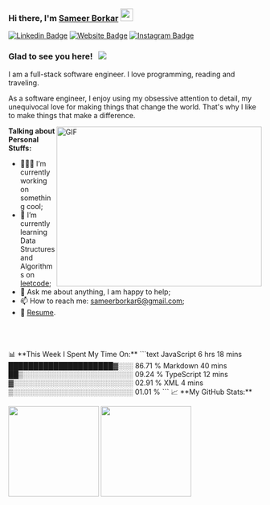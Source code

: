 ### Hi there, I'm <a href="https://gkassym.netlify.app" target="_blank">Sameer Borkar</a> <img src="https://media.giphy.com/media/hvRJCLFzcasrR4ia7z/giphy.gif" width="25px">

[![Linkedin Badge](https://img.shields.io/badge/-LinkedIn-0e76a8?style=flat-square&logo=Linkedin&logoColor=white)](https://www.linkedin.com/in/sameer-borkar-3809b0b3/)
[![Website Badge](https://img.shields.io/badge/Website-3b5998?style=flat-square&logo=google-chrome&logoColor=white)](https://sameer-555.github.io/Resume/#)
[![Instagram Badge](https://img.shields.io/badge/-Instagram-e4405f?style=flat-square&logo=Instagram&logoColor=white)](https://www.instagram.com/sameerr555/?hl=en)

### Glad to see you here! &nbsp; ![](https://visitor-badge.glitch.me/badge?page_id=sameer-555.sameer-555)

I am a full-stack software engineer. I love programming, reading and traveling.

As a software engineer, I enjoy using my obsessive attention to detail, my unequivocal love for making things that change the world. That's why I like to make things that make a difference.

<img align="right" alt="GIF" src="https://github.com/Gapur/Gapur/blob/master/coding.gif?raw=true" width="408" height="318" />
  

**Talking about Personal Stuffs:**

- 👨🏻‍💻 I’m currently working on something cool;
- 🚀 I’m currently learning Data Structures and Algorithms on [leetcode](https://leetcode.com/sameer-555/);
- 💬 Ask me about anything, I am happy to help;
- 📫 How to reach me: sameerborkar6@gmail.com;
- 📝 [Resume](https://docs.google.com/document/d/1hA2q5OsX3up-vAOmEJudYAu-hiJ-x-AEtGYrHzhrFOE).

</br>
</br>
</br>
📊 **This Week I Spent My Time On:**
<!--START_SECTION:waka-->
```text
JavaScript   6 hrs 18 mins   █████████████████████▓░░░   86.71 % 
Markdown     40 mins         ██▒░░░░░░░░░░░░░░░░░░░░░░   09.24 % 
TypeScript   12 mins         ▓░░░░░░░░░░░░░░░░░░░░░░░░   02.91 % 
XML          4 mins          ▒░░░░░░░░░░░░░░░░░░░░░░░░   01.01 % 
```
<!--END_SECTION:waka-->
📈 **My GitHub Stats:**

<p>
  <img height="180em" src="https://github-readme-stats.vercel.app/api?username=sameer-555&show_icons=true&hide_border=true&&count_private=true&include_all_commits=true" />
  <img height="180em" src="https://github-readme-stats.vercel.app/api/top-langs/?username=sameer-555&exclude_repo=KNN-Image-Classification&show_icons=true&hide_border=true&layout=compact&langs_count=8"/>
</p>

